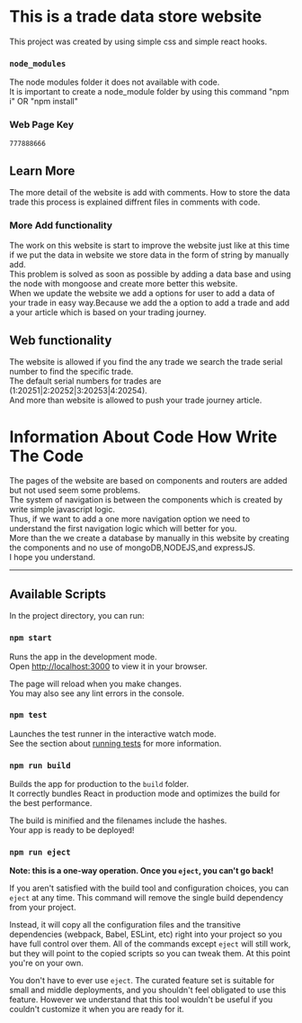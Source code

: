 # This is a trade data store website

This project was created by using simple css and simple react hooks.
### `node_modules`

The node modules folder it does not available with code.<br/>
It is important to create a node_module folder by using this command "npm i" OR "npm install"
### Web Page Key

    777888666

## Learn More

The more detail of the website is add with comments. How to store the data trade this process is explained diffrent files in comments with code.

### More Add functionality 

The work on this website is start to improve the website just like at this time if we put the data in website
we store data in the form of string by manually add.
<br>
This problem is solved as soon as possible by adding a data base and using the node with mongoose and create more better this website.
<br>
When we update the website we add a options for user to add a data of your trade in easy way.Because we add the
a option to add a trade and add a your article which is based on your trading journey.

## Web functionality

The website is allowed if you find the any trade we search the trade serial number to find the specific trade.<br/>
The default serial numbers for trades are (1:20251|2:20252|3:20253|4:20254).<br/>
And more than website is allowed to push your trade journey article.

# Information About Code How Write The Code

The pages of the website are based on components and routers are added but not used seem some problems. <br/>
The system of navigation is between the components which is created by write simple javascript logic. <br/>
Thus, if we want to add a one more navigation option we need to understand the first navigation logic which will better for you.<br/>
More than the we create a database by manually in this website by creating the components and no use of mongoDB,NODEJS,and expressJS. <br/>
I hope you understand.<br/>
<hr/>
<!-- We write the more information about this website -->


## Available Scripts

In the project directory, you can run:

### `npm start`

Runs the app in the development mode.\
Open [http://localhost:3000](http://localhost:3000) to view it in your browser.

The page will reload when you make changes.\
You may also see any lint errors in the console.

### `npm test`

Launches the test runner in the interactive watch mode.\
See the section about [running tests](https://facebook.github.io/create-react-app/docs/running-tests) for more information.

### `npm run build`

Builds the app for production to the `build` folder.\
It correctly bundles React in production mode and optimizes the build for the best performance.

The build is minified and the filenames include the hashes.\
Your app is ready to be deployed!


### `npm run eject`

**Note: this is a one-way operation. Once you `eject`, you can't go back!**

If you aren't satisfied with the build tool and configuration choices, you can `eject` at any time. This command will remove the single build dependency from your project.

Instead, it will copy all the configuration files and the transitive dependencies (webpack, Babel, ESLint, etc) right into your project so you have full control over them. All of the commands except `eject` will still work, but they will point to the copied scripts so you can tweak them. At this point you're on your own.

You don't have to ever use `eject`. The curated feature set is suitable for small and middle deployments, and you shouldn't feel obligated to use this feature. However we understand that this tool wouldn't be useful if you couldn't customize it when you are ready for it.